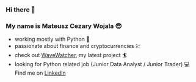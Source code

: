### Hi there 👋
### My name is Mateusz Cezary Wojala 😎 
- working mostly with Python 🐍
- passionate about finance and cryptocurrencies 💹
- check out [WaveWatcher](https://wavewatcher.streamlit.app/), my latest project 🏄
- looking for Python related job (Junior Data Analyst / Junior Trader) 💻
Find me on [LinkedIn](https://www.linkedin.com/in/mateusz-cezary-wojtala/)
<!--
**WielkieLatte/WielkieLatte** is a ✨ _special_ ✨ repository because its `README.md` (this file) appears on your GitHub profile.

Here are some ideas to get you started:

- 🔭 I’m currently working on ...
- 🌱 I’m currently learning ...
- 👯 I’m looking to collaborate on ...
- 🤔 I’m looking for help with ...
- 💬 Ask me about ...
- 📫 How to reach me: ...
- 😄 Pronouns: ...
- ⚡ Fun fact: ...
-->
